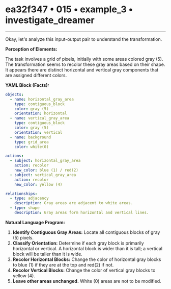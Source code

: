 # ea32f347 • 015 • example_3 • investigate_dreamer

---
Okay, let's analyze this input-output pair to understand the transformation.

**Perception of Elements:**

The task involves a grid of pixels, initially with some areas colored gray (5). The transformation seems to recolor these gray areas based on their shape. It appears there are distinct horizontal and vertical gray components that are assigned different colors.

**YAML Block (Facts):**



```yaml
objects:
  - name: horizontal_gray_area
    type: contiguous_block
    color: gray (5)
    orientation: horizontal
  - name: vertical_gray_area
    type: contiguous_block
    color: gray (5)
    orientation: vertical
  - name: background
    type: grid_area
    color: white(0)

actions:
  - subject: horizontal_gray_area
    action: recolor
    new_color: blue (1) / red(2)
  - subject: vertical_gray_area
    action: recolor
    new_color: yellow (4)

relationships:
  - type: adjacency
    description: Gray areas are adjacent to white areas.
  - type: shape
    description: Gray areas form horizontal and vertical lines.
```



**Natural Language Program:**

1.  **Identify Contiguous Gray Areas:** Locate all contiguous blocks of gray (5) pixels.
2.  **Classify Orientation:** Determine if each gray block is primarily horizontal or vertical. A horizontal block is wider than it is tall; a vertical block will be taller than it is wide.
3.  **Recolor Horizontal Blocks:** Change the color of horizontal gray blocks to blue (1) if they are at the top and red(2) if not.
4.  **Recolor Vertical Blocks:** Change the color of vertical gray blocks to yellow (4).
5.  **Leave other areas unchanged.** White (0) areas are not to be modified.


